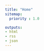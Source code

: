 ```yaml
---
title: "Home"
sitemap:
  priority : 1.0

outputs:
- html
- rss
- json
---
```

<!-- About information here -->